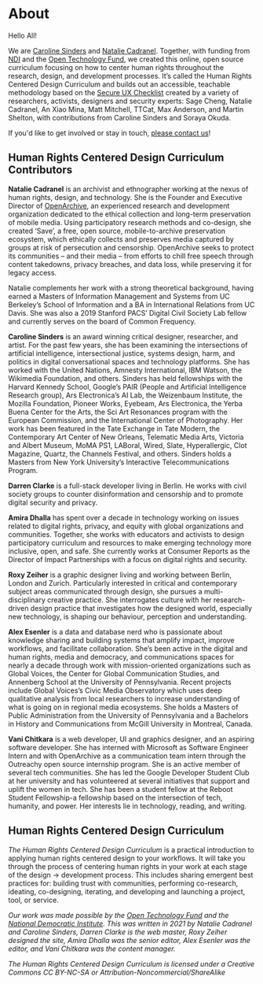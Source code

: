# About

Hello All!

We are [Caroline Sinders](https://carolinesinders.com/) and [Natalie Cadranel](https://pacscenter.stanford.edu/person/natalie-cadranel/). Together, with funding from [NDI](https://www.ndi.org/) and the [Open Technology Fund](https://www.opentech.fund/), we created this online, open source curriculum focusing on how to center human rights throughout the research, design, and development processes. It’s called the Human Rights Centered Design Curriculum and builds out an accessible, teachable methodology based on the [Secure UX Checklist](/s/Secure-UX-Checklist.pdf) created by a variety of researchers, activists, designers and security experts: Sage Cheng, Natalie Cadranel, An Xiao Mina, Matt Mitchell, TTCat, Max Anderson, and Martin Shelton, with contributions from Caroline Sinders and Soraya Okuda.

If you'd like to get involved or stay in touch, [please contact us](mailto:secure.ux@gmail.com)!

## Human Rights Centered Design Curriculum Contributors

**Natalie Cadranel** is an archivist and ethnographer working at the nexus of human rights, design, and technology. She is the Founder and Executive Director of [OpenArchive](https://open-archive.org/), an experienced research and development organization dedicated to the ethical collection and long-term preservation of mobile media. Using participatory research methods and co-design, she created ‘Save’, a free, open source, mobile-to-archive preservation ecosystem, which ethically collects and preserves media captured by groups at risk of persecution and censorship. OpenArchive seeks to protect its communities – and their media – from efforts to chill free speech through content takedowns, privacy breaches, and data loss, while preserving it for legacy access.

Natalie complements her work with a strong theoretical background, having earned a Masters of Information Management and Systems from UC Berkeley’s School of Information and a BA in International Relations from UC Davis. She was also a 2019 Stanford PACS’ Digital Civil Society Lab fellow and currently serves on the board of Common Frequency.

**Caroline Sinders** is an award winning critical designer, researcher, and artist. For the past few years, she has been examining the intersections of artificial intelligence, intersectional justice, systems design, harm, and politics in digital conversational spaces and technology platforms. She has worked with the United Nations, Amnesty International, IBM Watson, the Wikimedia Foundation, and others. Sinders has held fellowships with the Harvard Kennedy School, Google’s PAIR (People and Artificial Intelligence Research group), Ars Electronica’s AI Lab, the Weizenbaum Institute, the Mozilla Foundation, Pioneer Works, Eyebeam, Ars Electronica, the Yerba Buena Center for the Arts, the Sci Art Resonances program with the European Commission, and the International Center of Photography. Her work has been featured in the Tate Exchange in Tate Modern, the Contemporary Art Center of New Orleans, Telematic Media Arts, Victoria and Albert Museum, MoMA PS1, LABoral, Wired, Slate, Hyperallergic, Clot Magazine, Quartz, the Channels Festival, and others. Sinders holds a Masters from New York University’s Interactive Telecommunications Program.

**Darren Clarke** is a full-stack developer living in Berlin. He works with civil society groups to counter disinformation and censorship and to promote digital security and privacy.

**Amira Dhalla** has spent over a decade in technology working on issues related to digital rights, privacy, and equity with global organizations and communities. Together, she works with educators and activists to design participatory curriculum and resources to make emerging technology more inclusive, open, and safe. She currently works at Consumer Reports as the Director of Impact Partnerships with a focus on digital rights and security.

**Roxy Zeiher** is a graphic designer living and working between Berlin, London and Zurich. Particularly interested in critical and contemporary subject areas communicated through design, she pursues a multi-disciplinary creative practice. She interrogates culture with her research-driven design practice that investigates how the designed world, especially new technology, is shaping our behaviour, perception and understanding.

**Alex Esenler** is a data and database nerd who is passionate about knowledge sharing and building systems that amplify impact, improve workflows, and facilitate collaboration. She’s been active in the digital and human rights, media and democracy, and communications spaces for nearly a decade through work with mission-oriented organizations such as Global Voices, the Center for Global Communication Studies, and Annenberg School at the University of Pennsylvania. Recent projects include Global Voices’s Civic Media Observatory which uses deep qualitative analysis from local researchers to increase understanding of what is going on in regional media ecosystems. She holds a Masters of Public Administration from the University of Pennsylvania and a Bachelors in History and Communications from McGill University in Montreal, Canada.

**Vani Chitkara** is a web developer, UI and graphics designer, and an aspiring software developer. She has interned with Microsoft as Software Engineer Intern and with OpenArchive as a communication team intern through the Outreachy open source internship program. She is an active member of several tech communities. She has led the Google Developer Student Club at her university and has volunteered at several initiatives that support and uplift the women in tech. She has been a student fellow at the Reboot Student Fellowship-a fellowship based on the intersection of tech, humanity, and power. Her interests lie in technology, reading, and writing.

## Human Rights Centered Design Curriculum

_The Human Rights Centered Design Curriculum_ is a practical introduction to applying human rights centered design to your workflows. It will take you through the process of centering human rights in your work at each stage of the design → development process. This includes sharing emergent best practices for: building trust with communities, performing co-research, ideating, co-designing, iterating, and developing and launching a project, tool, or service.

_Our work was made possible by the [Open Technology Fund](https://www.opentech.fund/) and the [National Democratic Institute](https://www.ndi.org/). This was written in 2021 by Natalie Cadranel and Caroline Sinders, Darren Clarke is the web master, Roxy Zeiher designed the site, Amira Dhalla was the senior editor, Alex Esenler was the editor, and Vani Chitkara was the content manager._

_The Human Rights Centered Design Curriculum is licensed under a Creative Commons CC BY-NC-SA or Attribution-Noncommercial/ShareAlike_
